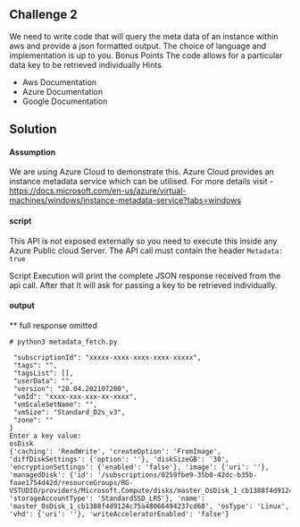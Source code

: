 ## Challenge 2
We need to write code that will query the meta data of an instance within aws and provide a json formatted output. The choice of language and implementation is up to you.
Bonus Points
The code allows for a particular data key to be retrieved individually
Hints
- Aws Documentation
- Azure Documentation
- Google Documentation

## Solution

#### Assumption 
We are using Azure Cloud to demonstrate this. Azure Cloud provides an instance metadata service which can be utilised. For more details visit -
https://docs.microsoft.com/en-us/azure/virtual-machines/windows/instance-metadata-service?tabs=windows

#### script

This API is not exposed externally so you need to execute this inside any Azure Public cloud Server. The API call must contain the header `Metadata: true` 

Script Execution will print the complete JSON response received from the api call. After that It will ask for passing a key to be retrieved individually. 


#### output


** full response omitted
```
# python3 metadata_fetch.py

 "subscriptionId": "xxxxx-xxxx-xxxx-xxxx-xxxxx",
 "tags": "",
 "tagsList": [],
 "userData": "",
 "version": "20.04.202107200",
 "vmId": "xxxx-xxx-xxx-xx-xxxx",
 "vmScaleSetName": "",
 "vmSize": "Standard_D2s_v3",
 "zone": ""
}
Enter a key value: 
osDisk
{'caching': 'ReadWrite', 'createOption': 'FromImage', 'diffDiskSettings': {'option': ''}, 'diskSizeGB': '30', 'encryptionSettings': {'enabled': 'false'}, 'image': {'uri': ''}, 'managedDisk': {'id': '/subscriptions/0259fbe9-35b0-42dc-b35b-faae1754d42d/resourceGroups/RG-VSTUDIO/providers/Microsoft.Compute/disks/master_OsDisk_1_cb1388f4d9124c75a48066494237cd68', 'storageAccountType': 'StandardSSD_LRS'}, 'name': 'master_OsDisk_1_cb1388f4d9124c75a48066494237cd68', 'osType': 'Linux', 'vhd': {'uri': ''}, 'writeAcceleratorEnabled': 'false'}

```
